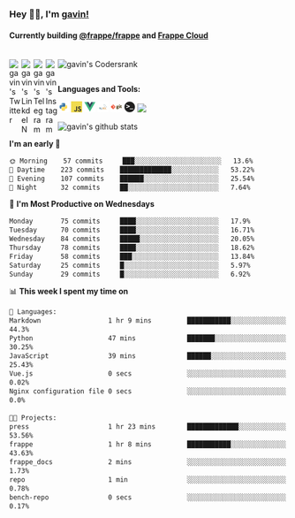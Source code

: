<!--
**gavindsouza/gavindsouza** is a ✨ _special_ ✨ repository because its `README.md` (this file) appears on your GitHub profile.
-->

### Hey 👋🏽, I'm [gavin!](https://www.linkedin.com/in/gavin-d-souza-19821312a/)

#### Currently building [@frappe/frappe](https://github.com/frappe/frappe) and [Frappe Cloud](https://frappecloud.com)


<br/>

<a href="https://twitter.com/itbegavin">
  <img align="left" alt="gavin's Twitter" width="22px" src="https://cdn.jsdelivr.net/npm/simple-icons@v3/icons/twitter.svg" />
</a>
<a href="https://www.linkedin.com/in/gavin-d-souza-19821312a/">
  <img align="left" alt="gavin's LinkdeIN" width="22px" src="https://cdn.jsdelivr.net/npm/simple-icons@v3/icons/linkedin.svg" />
</a>
<a href="https://t.me/gavindsouza">
  <img align="left" alt="gavin's Telegram" width="22px" src="https://cdn.jsdelivr.net/npm/simple-icons@v3/icons/telegram.svg" />
</a>
<a href="https://www.instagram.com/gavinxdsouza/">
  <img align="left" alt="gavin's Instagram" width="22px" src="https://cdn.jsdelivr.net/npm/simple-icons@v3/icons/instagram.svg" />
</a>
<a href="https://profile.codersrank.io/user/gavindsouza">
  <img align="left" alt="gavin's Codersrank" height="22px" src="https://simpleicons.org/icons/codersrank.svg" />
</a>

<a href="https://visitor-badge.laobi.icu/badge?page_id=gavindsouza.visitor-badge"></a>

<br />


**Languages and Tools:**

<code><img height="20" src="https://raw.githubusercontent.com/github/explore/80688e429a7d4ef2fca1e82350fe8e3517d3494d/topics/python/python.png"></code>
<code><img height="20" src="https://raw.githubusercontent.com/github/explore/80688e429a7d4ef2fca1e82350fe8e3517d3494d/topics/javascript/javascript.png"></code>
<code><img height="20" src="https://raw.githubusercontent.com/github/explore/80688e429a7d4ef2fca1e82350fe8e3517d3494d/topics/vue/vue.png"></code>
<code><img height="20" src="https://raw.githubusercontent.com/github/explore/80688e429a7d4ef2fca1e82350fe8e3517d3494d/topics/mysql/mysql.png"></code>
<code><img height="20" src="https://raw.githubusercontent.com/github/explore/80688e429a7d4ef2fca1e82350fe8e3517d3494d/topics/git/git.png"></code>
<code><img height="20" src="https://raw.githubusercontent.com/github/explore/80688e429a7d4ef2fca1e82350fe8e3517d3494d/topics/terminal/terminal.png"></code>
<code><img height="20" src="https://raw.githubusercontent.com/frappe/frappe/develop/.github/frappe-framework-logo.svg"></code>


![gavin's github stats](https://github-readme-stats.vercel.app/api?username=gavindsouza&show_icons=true&hide_border=true)


<!--START_SECTION:waka-->
**I'm an early 🐤** 

```text
🌞 Morning    57 commits     ███░░░░░░░░░░░░░░░░░░░░░░   13.6% 
🌆 Daytime    223 commits    █████████████░░░░░░░░░░░░   53.22% 
🌃 Evening    107 commits    ██████░░░░░░░░░░░░░░░░░░░   25.54% 
🌙 Night      32 commits     ██░░░░░░░░░░░░░░░░░░░░░░░   7.64%

```
📅 **I'm Most Productive on Wednesdays** 

```text
Monday       75 commits     ████░░░░░░░░░░░░░░░░░░░░░   17.9% 
Tuesday      70 commits     ████░░░░░░░░░░░░░░░░░░░░░   16.71% 
Wednesday    84 commits     █████░░░░░░░░░░░░░░░░░░░░   20.05% 
Thursday     78 commits     ████░░░░░░░░░░░░░░░░░░░░░   18.62% 
Friday       58 commits     ███░░░░░░░░░░░░░░░░░░░░░░   13.84% 
Saturday     25 commits     █░░░░░░░░░░░░░░░░░░░░░░░░   5.97% 
Sunday       29 commits     █░░░░░░░░░░░░░░░░░░░░░░░░   6.92%

```


📊 **This week I spent my time on** 

```text
💬 Languages: 
Markdown                 1 hr 9 mins         ███████████░░░░░░░░░░░░░░   44.3% 
Python                   47 mins             ███████░░░░░░░░░░░░░░░░░░   30.25% 
JavaScript               39 mins             ██████░░░░░░░░░░░░░░░░░░░   25.43% 
Vue.js                   0 secs              ░░░░░░░░░░░░░░░░░░░░░░░░░   0.02% 
Nginx configuration file 0 secs              ░░░░░░░░░░░░░░░░░░░░░░░░░   0.0%

🐱‍💻 Projects: 
press                    1 hr 23 mins        █████████████░░░░░░░░░░░░   53.56% 
frappe                   1 hr 8 mins         ███████████░░░░░░░░░░░░░░   43.63% 
frappe_docs              2 mins              ░░░░░░░░░░░░░░░░░░░░░░░░░   1.73% 
repo                     1 min               ░░░░░░░░░░░░░░░░░░░░░░░░░   0.78% 
bench-repo               0 secs              ░░░░░░░░░░░░░░░░░░░░░░░░░   0.17%

```


<!--END_SECTION:waka-->